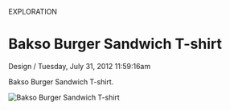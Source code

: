 <p class="type">EXPLORATION</p>

# Bakso Burger Sandwich T-shirt

<p class="meta">Design  /  Tuesday, July 31, 2012 11:59:16am</p>

Bakso Burger Sandwich T-shirt.

![Bakso Burger Sandwich T-shirt](https://farooq-agent.web.app/assets/images/works/large/bakso-burger-sandwich-t-shirt.jpg)
